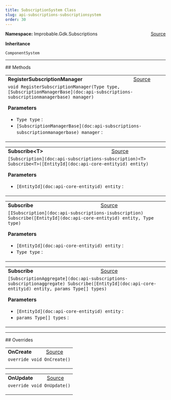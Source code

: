 ```yaml
---
title: SubscriptionSystem Class
slug: api-subscriptions-subscriptionsystem
order: 30
---
```


<p><b>Namespace:</b> Improbable.Gdk.Subscriptions<span style="float: right"><a href="https://www.github.com/spatialos/gdk-for-unity/blob/0.3.3/workers/unity/Packages/io.improbable.gdk.core/Subscriptions/Systems/SubscriptionSystem.cs/#L9">Source</a></span></p>



</p>
<p><b>Inheritance</b></p>

<code>ComponentSystem</code>











</p>
<hr style="width:100%; border-top-color:#d8d8d8" />
## Methods


</p>


<table class="io-api-doc">    <tr>        <td class="io-api-doc-name"><a id="registersubscriptionmanager-type-subscriptionmanagerbase"></a><b>RegisterSubscriptionManager</b></td>        <td class="io-api-doc-source"><a href="https://www.github.com/spatialos/gdk-for-unity/blob/0.3.3/workers/unity/Packages/io.improbable.gdk.core/Subscriptions/Systems/SubscriptionSystem.cs/#L22">Source</a></td>    </tr>    <tr>        <td class="io-api-doc-content" colspan="2"><code>void RegisterSubscriptionManager(Type type, [SubscriptionManagerBase](doc:api-subscriptions-subscriptionmanagerbase) manager)</code></p></p><b>Parameters</b><ul><li><code>Type type</code> : </li><li><code>[SubscriptionManagerBase](doc:api-subscriptions-subscriptionmanagerbase) manager</code> : </li></ul></td>    </tr></table>
<table class="io-api-doc">    <tr>        <td class="io-api-doc-name"><a id="subscribe-t-entityid"></a><b>Subscribe&lt;T&gt;</b></td>        <td class="io-api-doc-source"><a href="https://www.github.com/spatialos/gdk-for-unity/blob/0.3.3/workers/unity/Packages/io.improbable.gdk.core/Subscriptions/Systems/SubscriptionSystem.cs/#L32">Source</a></td>    </tr>    <tr>        <td class="io-api-doc-content" colspan="2"><code>[Subscription](doc:api-subscriptions-subscription)&lt;T&gt; Subscribe&lt;T&gt;([EntityId](doc:api-core-entityid) entity)</code></p></p><b>Parameters</b><ul><li><code>[EntityId](doc:api-core-entityid) entity</code> : </li></ul></td>    </tr></table>
<table class="io-api-doc">    <tr>        <td class="io-api-doc-name"><a id="subscribe-entityid-type"></a><b>Subscribe</b></td>        <td class="io-api-doc-source"><a href="https://www.github.com/spatialos/gdk-for-unity/blob/0.3.3/workers/unity/Packages/io.improbable.gdk.core/Subscriptions/Systems/SubscriptionSystem.cs/#L42">Source</a></td>    </tr>    <tr>        <td class="io-api-doc-content" colspan="2"><code>[ISubscription](doc:api-subscriptions-isubscription) Subscribe([EntityId](doc:api-core-entityid) entity, Type type)</code></p></p><b>Parameters</b><ul><li><code>[EntityId](doc:api-core-entityid) entity</code> : </li><li><code>Type type</code> : </li></ul></td>    </tr></table>
<table class="io-api-doc">    <tr>        <td class="io-api-doc-name"><a id="subscribe-entityid-params-type"></a><b>Subscribe</b></td>        <td class="io-api-doc-source"><a href="https://www.github.com/spatialos/gdk-for-unity/blob/0.3.3/workers/unity/Packages/io.improbable.gdk.core/Subscriptions/Systems/SubscriptionSystem.cs/#L52">Source</a></td>    </tr>    <tr>        <td class="io-api-doc-content" colspan="2"><code>[SubscriptionAggregate](doc:api-subscriptions-subscriptionaggregate) Subscribe([EntityId](doc:api-core-entityid) entity, params Type[] types)</code></p></p><b>Parameters</b><ul><li><code>[EntityId](doc:api-core-entityid) entity</code> : </li><li><code>params Type[] types</code> : </li></ul></td>    </tr></table>



</p>
<hr style="width:100%; border-top-color:#d8d8d8" />
## Overrides


</p>


<table class="io-api-doc">    <tr>        <td class="io-api-doc-name"><a id="oncreate"></a><b>OnCreate</b></td>        <td class="io-api-doc-source"><a href="https://www.github.com/spatialos/gdk-for-unity/blob/0.3.3/workers/unity/Packages/io.improbable.gdk.core/Subscriptions/Systems/SubscriptionSystem.cs/#L14">Source</a></td>    </tr>    <tr>        <td class="io-api-doc-content" colspan="2"><code>override void OnCreate()</code></p></td>    </tr></table>
<table class="io-api-doc">    <tr>        <td class="io-api-doc-name"><a id="onupdate"></a><b>OnUpdate</b></td>        <td class="io-api-doc-source"><a href="https://www.github.com/spatialos/gdk-for-unity/blob/0.3.3/workers/unity/Packages/io.improbable.gdk.core/Subscriptions/Systems/SubscriptionSystem.cs/#L63">Source</a></td>    </tr>    <tr>        <td class="io-api-doc-content" colspan="2"><code>override void OnUpdate()</code></p></td>    </tr></table>


